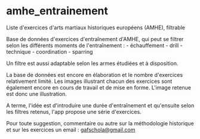 # amhe_entrainement
Liste d'exercices d'arts martiaux historiques européens (AMHE), filtrable

Base de données d'exercices d'entraînement d'AMHE, qui peut se filtrer selon les différents moments de l'entraînement :
	- échauffement
	- drill
	- technique
	- coordination
	- sparring

Un filtre est aussi adaptable selon les armes étudiées et à disposition.

La base de données est encore en élaboration et le nombre d'exercices relativement limité. Les images illustrant chacun des exercices sont également encore en cours de travail et de mise en forme. L'image retenue est donc une illustration.

A terme, l'idée est d'introduire une durée d'entraînement et qu'ensuite selon les filtres retenus, l'app propose une série d'exercices.

Pour toute suggestion, commentaire ou autre sur la méthodologie historique et sur les exercices un email : gafschola@gmail.com